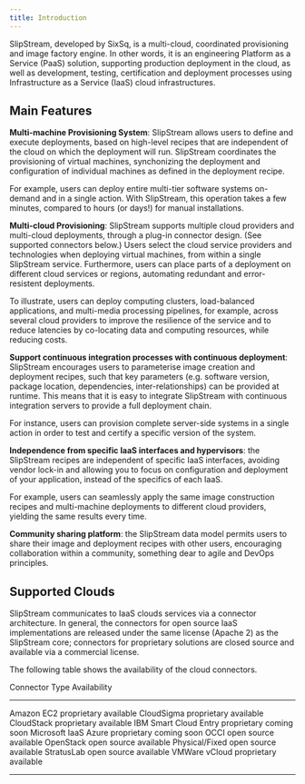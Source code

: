 ```yaml
---
title: Introduction
---
```


SlipStream, developed by SixSq, is a multi-cloud, coordinated
provisioning and image factory engine. In other words, it is an
engineering Platform as a Service (PaaS) solution, supporting
production deployment in the cloud, as well as development, testing,
certification and deployment processes using Infrastructure as a
Service (IaaS) cloud infrastructures.

## Main Features

**Multi-machine Provisioning System**: SlipStream allows users to
define and execute deployments, based on high-level recipes that are
independent of the cloud on which the deployment will run.  SlipStream
coordinates the provisioning of virtual machines, synchonizing the
deployment and configuration of individual machines as defined in the
deployment recipe.

For example, users can deploy entire multi-tier software systems
on-demand and in a single action. With SlipStream, this operation
takes a few minutes, compared to hours (or days!) for manual
installations.

**Multi-cloud Provisioning**: SlipStream supports multiple cloud
providers and multi-cloud deployments, through a plug-in connector
design. (See supported connectors below.) Users select the cloud
service providers and technologies when deploying virtual machines,
from within a single SlipStream service. Furthermore, users can place
parts of a deployment on different cloud services or regions,
automating redundant and error-resistent deployments.

To illustrate, users can deploy computing clusters, load-balanced
applications, and multi-media processing pipelines, for example,
across several cloud providers to improve the resilience of the
service and to reduce latencies by co-locating data and computing
resources, while reducing costs.

**Support continuous integration processes with continuous
deployment**: SlipStream encourages users to parameterise image
creation and deployment recipes, such that key parameters
(e.g. software version, package location, dependencies,
inter-relationships) can be provided at runtime. This means that it is
easy to integrate SlipStream with continuous integration servers to
provide a full deployment chain.
	
For instance, users can provision complete server-side systems in a
single action in order to test and certify a specific version of the
system.

**Independence from specific IaaS interfaces and hypervisors**: the
SlipStream recipes are independent of specific IaaS interfaces,
avoiding vendor lock-in and allowing you to focus on configuration and
deployment of your application, instead of the specifics of each IaaS.

For example, users can seamlessly apply the same image construction
recipes and multi-machine deployments to different cloud providers,
yielding the same results every time.

**Community sharing platform**: the SlipStream data model permits
users to share their image and deployment recipes with other users,
encouraging collaboration within a community, something dear to agile
and DevOps principles.

## Supported Clouds

SlipStream communicates to IaaS clouds services via a connector
architecture. In general, the connectors for open source IaaS
implementations are released under the same license (Apache 2) as the
SlipStream core; connectors for proprietary solutions are closed
source and available via a commercial license.

The following table shows the availability of the cloud connectors.

Connector               Type         Availability
----------------------  -----------  -------------
Amazon EC2              proprietary  available
CloudSigma              proprietary  available
CloudStack              proprietary  available
IBM Smart Cloud Entry   proprietary  coming soon
Microsoft IaaS Azure    proprietary  coming soon
OCCI                    open source  available
OpenStack               open source  available
Physical/Fixed          open source  available
StratusLab              open source  available
VMWare vCloud           proprietary  available
----------------------  -----------  -------------
